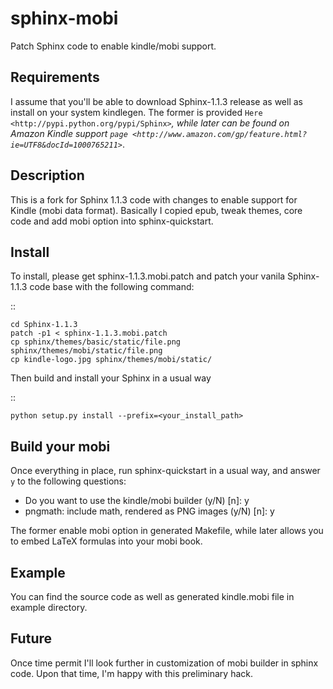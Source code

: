 sphinx-mobi
===========

Patch Sphinx code to enable kindle/mobi support.

Requirements
------------
I assume that you'll be able to download Sphinx-1.1.3 release as well as
install on your system kindlegen. The former is provided
`Here <http://pypi.python.org/pypi/Sphinx>`_, while later can be found on
Amazon Kindle support
`page <http://www.amazon.com/gp/feature.html?ie=UTF8&docId=1000765211>`_.

Description
-----------

This is a fork for Sphinx 1.1.3 code with changes to enable support for
Kindle (mobi data format). Basically I copied epub, tweak themes, core code and
add mobi option into sphinx-quickstart.

Install
-------

To install, please get sphinx-1.1.3.mobi.patch and patch your vanila
Sphinx-1.1.3 code base with the following command:

::

    cd Sphinx-1.1.3
    patch -p1 < sphinx-1.1.3.mobi.patch
    cp sphinx/themes/basic/static/file.png sphinx/themes/mobi/static/file.png
    cp kindle-logo.jpg sphinx/themes/mobi/static/

Then build and install your Sphinx in a usual way

::

    python setup.py install --prefix=<your_install_path>

Build your mobi
---------------

Once everything in place, run sphinx-quickstart in a usual way, and answer
``y`` to the following questions:

* Do you want to use the kindle/mobi builder (y/N) [n]: y
* pngmath: include math, rendered as PNG images (y/N) [n]: y

The former enable mobi option in generated Makefile, while later allows you to
embed LaTeX formulas into your mobi book.

Example
-------

You can find the source code as well as generated kindle.mobi file in example
directory.

Future
------

Once time permit I'll look further in customization of mobi builder in sphinx
code. Upon that time, I'm happy with this preliminary hack.
